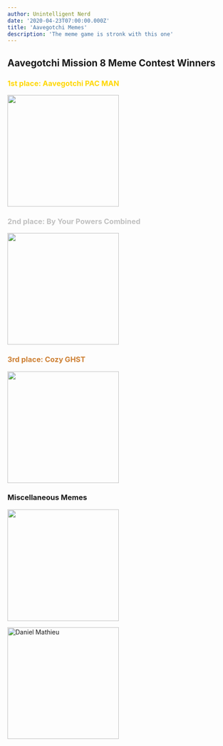 ```yaml
---
author: Unintelligent Nerd
date: '2020-04-23T07:00:00.000Z'
title: 'Aavegotchi Memes'
description: 'The meme game is stronk with this one'
---
```


## Aavegotchi Mission 8 Meme Contest Winners

### <span style="color:gold">1st place: Aavegotchi PAC MAN</span>

<p><img class="memes" src="/memes/AavegotchiPACMAN.jpg" width = "250" />

### <span style="color:silver">2nd place: By Your Powers Combined</span>

<p><img class="memes" src="/memes/byyourpowerscombined.png" width = "250" />

### <span style="color:#cd7f32">3rd place: Cozy GHST</span>

<p><img class="memes" src="/memes/CozyGHST.jpg" width = "250" />

### Miscellaneous Memes

<p><img class="memes" src="/memes/nickmudgeandvan.png" width = "250" /> <p> <p><img class="memes" src="/memes/danmaiyatang.png" alt = "Daniel Mathieu" width = "250" />